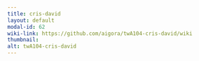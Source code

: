 ```yaml
---
title: cris-david
layout: default
modal-id: 62
wiki-link: https://github.com/aigora/twA104-cris-david/wiki
thumbnail: 
alt: twA104-cris-david
---
```

